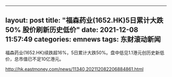 
---
layout: post
title: "福森药业(1652.HK)5日累计大跌50% 股价刷新历史低价"
date: 2021-12-08 11:57:49
categories: emnews
tags: 东财滚动新闻
---

福森药业(1652.HK)续跌超16%，5日累计大跌50%。盘中低见1.1港元创历史新低价，总市值已不足10亿港元。

<http://hk.eastmoney.com/news/11340,202112082206884861.html>
